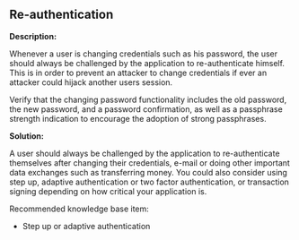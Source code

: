 
Re-authentication
-------

**Description:**

Whenever a user is changing credentials such as his password, the user should always be 
challenged by the application to re-authenticate himself. This is in order to prevent an 
attacker to change credentials if ever an attacker could hijack another users session.

Verify that the changing password functionality includes the old password, 
the new password, and a password confirmation, as well as a passphrase strength indication
to encourage the adoption of strong passphrases.  

**Solution:**

A user should always be challenged by the application to re-authenticate themselves after 
changing their credentials, e-mail or doing other important data exchanges such as 
transferring money. You could also consider using step up, adaptive authentication or
two factor authentication, or transaction signing depending on how critical your 
application is.

Recommended knowledge base item:

- Step up or adaptive authentication

